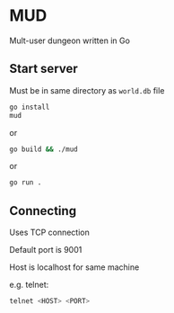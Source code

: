 # MUD
Mult-user dungeon written in Go

## Start server

Must be in same directory as `world.db` file

```bash
go install
mud
```
or
```bash
go build && ./mud
```
or
```bash
go run .
```

## Connecting

Uses TCP connection

Default port is 9001

Host is localhost for same machine


e.g. telnet:
```bash
telnet <HOST> <PORT>
```